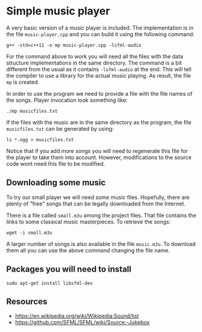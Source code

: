 # Simple music player

A very basic version of a music player is included. The implementation is in
the file `music-player.cpp` and you can build it using the following command:
	
	g++ -std=c++11 -o mp music-player.cpp -lsfml-audio 

For the command above to work you will need all the files with the data
structure implementations in the same directory. The command is a bit
different from the usual as it contains `-lsfml-audio` at the end. This will
tell the compiler to use a library for the actual music playing. As result,
the file `mp` is created.

In order to use the program we need to provide a file with the file names of
the songs. Player invocation look something like:
	
	./mp musicfiles.txt

If the files with the music are in the same directory as the program, the file
`musicfiles.txt` can be generated by using:

	ls *.ogg > musicfiles.txt

Notice that if you add more songs you will need to regenerate this file for
the player to take them into account. However, modifications to the source
code wont need this file to be modified.

## Downloading some music
To try our small player we will need some music files. Hopefully, there are plenty of "free" songs that can be legally downloaded from the Internet.

There is a file called `small.m3u` among the project files. That file contains
the links to some classical music masterpieces. To retrieve the songs:

	wget -i small.m3u

A larger number of songs is also available in the file `music.m3u`. To
download them all you can use the above command changing the file name.

## Packages you will need to install
	sudo apt-get install libsfml-dev

## Resources
- https://en.wikipedia.org/wiki/Wikipedia:Sound/list
- https://github.com/SFML/SFML/wiki/Source:-Jukebox
